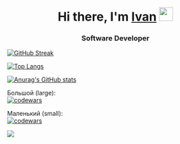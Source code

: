 <h1 align="center">Hi there, I'm <a href="https://daniilshat.ru/" target="_blank">Ivan</a> 
<img src="https://github.com/blackcater/blackcater/raw/main/images/Hi.gif" height="32"/></h1>
<h3 align="center">Software Developer </h3>


[![GitHub Streak](https://github-readme-streak-stats.herokuapp.com/?user=DenverCoder1)](https://git.io/streak-stats)

<!---Для подробной версии-->
[![Top Langs](https://github-readme-stats.vercel.app/api/top-langs/?username=anuraghazra)](https://github.com/anuraghazra/github-readme-stats)



[![Anurag's GitHub stats](https://github-readme-stats.vercel.app/api?username=anuraghazra)](https://github.com/anuraghazra/github-readme-stats)

Большой (large):  
[![codewars](https://www.codewars.com/users/IGMiller777/badges/large)](https://www.codewars.com/users/IGMiller777)   

Маленький (small):  
[![codewars](https://www.codewars.com/users/IGMiller777/badges/small)](https://www.codewars.com/users/IGMiller777) 

![](https://komarev.com/ghpvc/?username=your-github-username)
<!--
**IGMiller777/IGMiller777** is a ✨ _special_ ✨ repository because its `README.md` (this file) appears on your GitHub profile.

Here are some ideas to get you started:

- 🔭 I’m currently working on ...
- 🌱 I’m currently learning ...
- 👯 I’m looking to collaborate on ...
- 🤔 I’m looking for help with ...
- 💬 Ask me about ...
- 📫 How to reach me: ...
- 😄 Pronouns: ...
- ⚡ Fun fact: ...
-->
